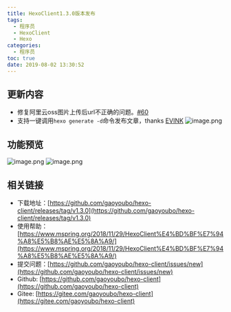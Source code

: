 ```yaml
---
title: HexoClient1.3.0版本发布
tags:
  - 程序员
  - HexoClient
  - Hexo
categories:
  - 程序员
toc: true
date: 2019-08-02 13:30:52
---
```



## 更新内容
- 修复阿里云oss图片上传后url不正确的问题。[#60](https://github.com/gaoyoubo/hexo-client/issues/60)
- 支持一键调用`hexo generate -d`命令发布文章，thanks [EVINK](https://github.com/EVINK)
![image.png](http://file.mspring.org/FkefJrKFFG3yQp6lumRbJujUgDlr)

## 功能预览
![image.png](http://file.mspring.org/FsrXnCJWLcBk3Pfv3uzRI-XaV8FP)
![image.png](http://file.mspring.org/Fiw4MmJIqsSAqst2sAr-DizUD6kd)

## 相关链接
- 下载地址：[https://github.com/gaoyoubo/hexo-client/releases/tag/v1.3.0](https://github.com/gaoyoubo/hexo-client/releases/tag/v1.3.0)
- 使用帮助：[https://www.mspring.org/2018/11/29/HexoClient%E4%BD%BF%E7%94%A8%E5%B8%AE%E5%8A%A9/](https://www.mspring.org/2018/11/29/HexoClient%E4%BD%BF%E7%94%A8%E5%B8%AE%E5%8A%A9/)
- 提交问题：[https://github.com/gaoyoubo/hexo-client/issues/new](https://github.com/gaoyoubo/hexo-client/issues/new)
- Github: [https://github.com/gaoyoubo/hexo-client](https://github.com/gaoyoubo/hexo-client)
- Gitee: [https://gitee.com/gaoyoubo/hexo-client](https://gitee.com/gaoyoubo/hexo-client)
